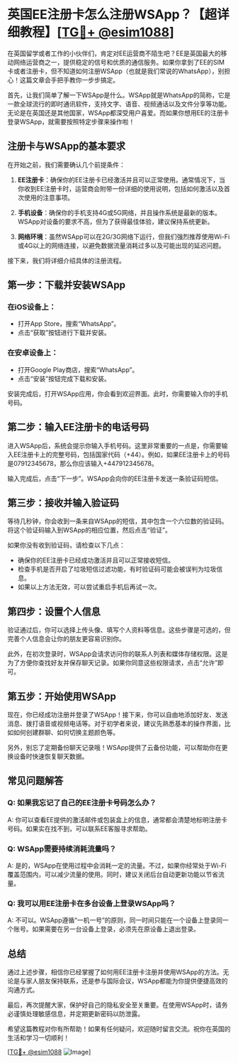 # 英国EE注册卡怎么注册WSApp？【超详细教程】[[TG💪+ @esim1088](https://t.me/s/esim1088)]

在英国留学或者工作的小伙伴们，肯定对EE运营商不陌生吧？EE是英国最大的移动网络运营商之一，提供稳定的信号和优质的通信服务。如果你拿到了EE的SIM卡或者注册卡，但不知道如何注册WSApp（也就是我们常说的WhatsApp），别担心！这篇文章会手把手教你一步步搞定。

首先，让我们简单了解一下WSApp是什么。WSApp就是WhatsApp的简称，它是一款全球流行的即时通讯软件，支持文字、语音、视频通话以及文件分享等功能。无论是在英国还是其他国家，WSApp都深受用户喜爱。而如果你想用EE的注册卡登录WSApp，就需要按照特定步骤来操作啦！

## 注册卡与WSApp的基本要求

在开始之前，我们需要确认几个前提条件：

1. **EE注册卡**：确保你的EE注册卡已经激活并且可以正常使用。通常情况下，当你收到EE注册卡时，运营商会附带一份详细的使用说明，包括如何激活以及首次使用的注意事项。
   
2. **手机设备**：确保你的手机支持4G或5G网络，并且操作系统是最新的版本。WSApp对设备的要求不高，但为了获得最佳体验，建议保持系统更新。

3. **网络环境**：虽然WSApp可以在2G/3G网络下运行，但我们强烈推荐使用Wi-Fi或4G以上的网络连接，以避免数据流量消耗过多以及可能出现的延迟问题。

接下来，我们将详细介绍具体的注册流程。

## 第一步：下载并安装WSApp

### 在iOS设备上：
- 打开App Store，搜索“WhatsApp”。
- 点击“获取”按钮进行下载并安装。

### 在安卓设备上：
- 打开Google Play商店，搜索“WhatsApp”。
- 点击“安装”按钮完成下载和安装。

安装完成后，打开WSApp应用，你会看到欢迎界面。此时，你需要输入你的手机号码。

## 第二步：输入EE注册卡的电话号码

进入WSApp后，系统会提示你输入手机号码。这里非常重要的一点是，你需要输入EE注册卡上的完整号码，包括国家代码（+44）。例如，如果EE注册卡上的号码是07912345678，那么你应该输入+447912345678。

输入完成后，点击“下一步”。WSApp会向你的EE注册卡发送一条验证码短信。

## 第三步：接收并输入验证码

等待几秒钟，你会收到一条来自WSApp的短信，其中包含一个六位数的验证码。将这个验证码输入到WSApp的相应位置，然后点击“验证”。

如果你没有收到验证码，请检查以下几点：
- 确保你的EE注册卡已经成功激活并且可以正常接收短信。
- 检查手机是否开启了垃圾短信过滤功能，有时验证码可能会被误判为垃圾信息。
- 如果以上方法无效，可以尝试重启手机后再试一次。

## 第四步：设置个人信息

验证通过后，你可以选择上传头像、填写个人资料等信息。这些步骤是可选的，但完善个人信息会让你的朋友更容易识别你。

此外，在初次登录时，WSApp会请求访问你的联系人列表和媒体存储权限。这是为了方便你查找好友并保存聊天记录。如果你同意这些权限请求，点击“允许”即可。

## 第五步：开始使用WSApp

现在，你已经成功注册并登录了WSApp！接下来，你可以自由地添加好友、发送消息、拨打语音或视频电话等。对于初学者来说，建议先熟悉基本的操作界面，比如如何创建群聊、如何切换主题颜色等。

另外，别忘了定期备份聊天记录哦！WSApp提供了云备份功能，可以帮助你在更换设备时快速恢复聊天数据。

## 常见问题解答

### Q: 如果我忘记了自己的EE注册卡号码怎么办？
A: 你可以查看EE提供的激活邮件或包装盒上的信息，通常都会清楚地标明注册卡号码。如果实在找不到，可以联系EE客服寻求帮助。

### Q: WSApp需要持续消耗流量吗？
A: 是的，WSApp在使用过程中会消耗一定的流量。不过，如果你经常处于Wi-Fi覆盖范围内，可以减少流量的使用。同时，建议关闭后台自动更新功能以节省流量。

### Q: 我可以用EE注册卡在多台设备上登录WSApp吗？
A: 不可以。WSApp遵循“一机一号”的原则，同一时间只能在一个设备上登录同一个账号。如果需要在另一台设备上登录，必须先在原设备上退出登录。

## 总结

通过上述步骤，相信你已经掌握了如何用EE注册卡注册并使用WSApp的方法。无论是与家人朋友保持联系，还是参与国际会议，WSApp都能为你提供便捷高效的沟通方式。

最后，再次提醒大家，保护好自己的隐私安全至关重要。在使用WSApp时，请务必谨慎处理敏感信息，并定期更新密码以防泄露。

希望这篇教程对你有所帮助！如果有任何疑问，欢迎随时留言交流。祝你在英国的生活和学习一切顺利！

[[TG💪+ @esim1088](https://t.me/s/esim1088) ![Image](https://i.postimg.cc/4NQfJmqS/Snipaste-2025-05-13-00-14-12.png)]